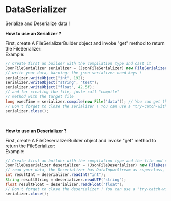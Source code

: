 <h1> DataSerializer </h1>

<p>
Serialize and Deserialize data !

<strong> How to use an Serializer ? </strong>

First, create A FileSerializerBuilder object and invoke "get" method to return the FileSerializer:
<br> Example: <br>
```java
// Create first an builder with the compilation type and cast it
JsonFileSerializer serializer = (JsonFileSerializer) new FileSerializerBuilder().type(CompilationType.JSON).get();
// write your data, Warning: the json serializer need keys !
serializer.writeObject("int", 192);
serializer.writeObject("string", "test");
serializer.writeObject("float", 42.5f);
// and for creating the file, juste call "compile"
// method with the target file
long execTime = serializer.compile(new File("data")); // You can get the time of the building task
// Don't forget to close the serializer ! You can use a "try-catch-with-ressources".
serializer.close();
```
<br>

<strong> How to use an Deserializer ? </strong>

First, create A FileDeserializerBuilder object and invoke "get" method to return the FileSerializer:
<br> Example: <br>
```java
// Create first an builder with the compilation type and the file and cast it
JsonFileDeserializer deserializer = (JsonFileDeserializer) new FileDeserializerBuilder().type(CompilationType.JSON).file(new File("data")).get();
// read your data, the Deserializer has DataInputStream as superclass, Warning: the json deserializer need keys !
int resultInt = deserializer.readInt("int");
String resultString = deserializer.readUTF("string");
float resultFloat = deserializer.readFloat("float");
// Don't forget to close the deserializer ! You can use a "try-catch-with-ressources".
serializer.close();
```
<br>
</p>